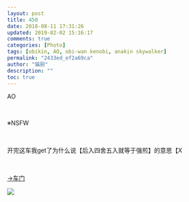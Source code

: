 ```yaml
---
layout: post
title: 450
date: 2018-08-11 17:31:26
updated: 2019-02-02 15:16:17
comments: true
categories: [Photo]
tags: [obikin, AO, obi-wan kenobi, anakin skywalker]
permalink: "2433ed_ef2a69ca"
author: "猫厨"
description: ""
toc: true
---
```


<p>AO</p> 
<p>&nbsp;<br /></p> 
<p>※NSFW</p> 
<p>&nbsp;<br /></p> 
<p>开完这车我get了为什么说【后入四舍五入就等于强煎】的意思【X</p> 
<p>&nbsp;<br /></p> 
<p><a rel="nofollow" href="https://images-wixmp-ed30a86b8c4ca887773594c2.wixmp.com/intermediary/f/d97cf4c4-1f95-4c79-9e66-10b31d5fac97/dcyosaa-6352e36f-0e26-4eb8-9615-e832f058d01f.jpg" target="_blank"  >→车门</a></p>

![](/img/img_cVZNdzJtQk9JV2VjQzRmTHBTU0F5UkZhNEpNZVFZemZGcVc0RmVxMkZuVUg1MzhPWC9ncC9BPT0.png)